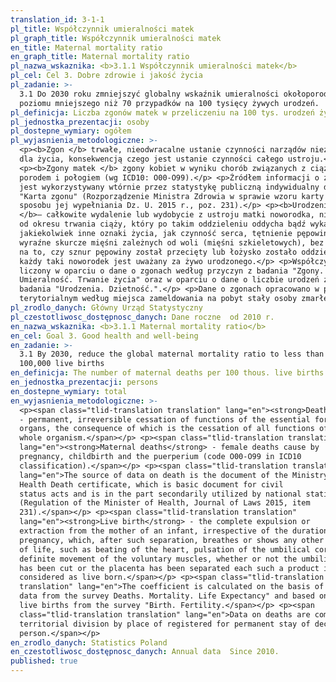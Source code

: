 ```yaml
---
translation_id: 3-1-1
pl_title: Współczynnik umieralności matek
pl_graph_title: Współczynnik umieralności matek
en_title: Maternal mortality ratio
en_graph_title: Maternal mortality ratio
pl_nazwa_wskaznika: <b>3.1.1 Współczynnik umieralności matek</b>
pl_cel: Cel 3. Dobre zdrowie i jakość życia
pl_zadanie: >-
  3.1 Do 2030 roku zmniejszyć globalny wskaźnik umieralności okołoporodowej do
  poziomu mniejszego niż 70 przypadków na 100 tysięcy żywych urodzeń.
pl_definicja: Liczba zgonów matek w przeliczeniu na 100 tys. urodzeń żywych.
pl_jednostka_prezentacji: osoby
pl_dostepne_wymiary: ogółem
pl_wyjasnienia_metodologiczne: >-
  <p><b>Zgon </b> trwałe, nieodwracalne ustanie czynności narządów niezbędnych
  dla życia, konsekwencją czego jest ustanie czynności całego ustroju.</p>
  <p><b>Zgony matek </b> zgony kobiet w wyniku chorób związanych z ciążą,
  porodem i połogiem (wg ICD10: O00-O99).</p> <p>Źródłem informacji o zgonach
  jest wykorzystywany wtórnie przez statystykę publiczną indywidualny dokument
  "Karta zgonu" (Rozporządzenie Ministra Zdrowia w sprawie wzoru karty zgonu i
  sposobu jej wypełniania Dz. U. 2015 r., poz. 231).</p> <p><b>Urodzenia żywe
  </b>– całkowite wydalenie lub wydobycie z ustroju matki noworodka, niezależnie
  od okresu trwania ciąży, który po takim oddzieleniu oddycha bądź wykazuje
  jakiekolwiek inne oznaki życia, jak czynność serca, tętnienie pępowiny lub
  wyraźne skurcze mięśni zależnych od woli (mięśni szkieletowych), bez względu
  na to, czy sznur pępowiny został przecięty lub łożysko zostało oddzielone 
  każdy taki noworodek jest uważany za żywo urodzonego.</p> <p>Współczynnik jest
  liczony w oparciu o dane o zgonach według przyczyn z badania "Zgony.
  Umieralność. Trwanie życia" oraz w oparciu o dane o liczbie urodzeń żywych z
  badania "Urodzenia. Dzietność.".</p> <p>Dane o zgonach opracowano w podziale
  terytorialnym według miejsca zameldowania na pobyt stały osoby zmarłej.</p>
pl_zrodlo_danych: Główny Urząd Statystyczny
pl_czestotliwosc_dostępnosc_danych: Dane roczne  od 2010 r.
en_nazwa_wskaznika: <b>3.1.1 Maternal mortality ratio</b>
en_cel: Goal 3. Good health and well-being
en_zadanie: >-
  3.1 By 2030, reduce the global maternal mortality ratio to less than 70 per
  100,000 live births
en_definicja: The number of maternal deaths per 100 thous. live births.
en_jednostka_prezentacji: persons
en_dostepne_wymiary: total
en_wyjasnienia_metodologiczne: >-
  <p><span class="tlid-translation translation" lang="en"><strong>Death</strong>
  - permanent, irreversible cessation of functions of the essential for life
  organs, the consequence of which is the cessation of all functions of the
  whole organism.</span></p> <p><span class="tlid-translation translation"
  lang="en"><strong>Maternal deaths</strong> - female deaths cause by
  pregnancy, childbirth and the puerperium (code O00-O99 in ICD10
  classification).</span></p> <p><span class="tlid-translation translation"
  lang="en">The source of data on death is the document of the Ministry of
  Health Death certificate, which is basic document for civil
  status acts and is in the part secondarily utilized by national statistics
  (Regulation of the Minister of Health, Journal of Laws 2015, item
  231).</span></p> <p><span class="tlid-translation translation"
  lang="en"><strong>Live birth</strong> - the complete expulsion or
  extraction from the mother of an infant, irrespective of the duration of the
  pregnancy, which, after such separation, breathes or shows any other evidence
  of life, such as beating of the heart, pulsation of the umbilical cord, or
  definite movement of the voluntary muscles, whether or not the umbilical cord
  has been cut or the placenta has been separated each such a product is
  considered as live born.</span></p> <p><span class="tlid-translation
  translation" lang="en">The coefficient is calculated on the basis of death
  data from the survey Deaths. Mortality. Life Expectancy" and based on
  live births from the survey "Birth. Fertility.</span></p> <p><span
  class="tlid-translation translation" lang="en">Data on deaths are compiled in
  territorial division by place of registered for permanent stay of deceased
  person.</span></p>
en_zrodlo_danych: Statistics Poland
en_czestotliwosc_dostępnosc_danych: Annual data  Since 2010.
published: true
---
```

